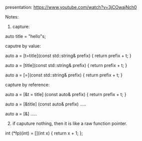 presentation: https://www.youtube.com/watch?v=3jCOwajNch0

Notes:
1. capture:

auto title = "hello"s;

caputre by value:

auto a = [t=title](const std::string& prefix) { return prefix + t; }

auto a = [title](const std::string& prefix) { return prefix + t; } 

auto a = [=](const std::string& prefix) { return prefix + t; } 

capture by reference:

auto a = [&t = title] (const auto& prefix) { return prefix + t; }

auto a = [&title] (const auto& prefix) .....

auto a = [&] .....

2. if caputure nothing, then it is like a raw function pointer. 

int (*fp)(int)  = [](int x) { return x + 1; };

